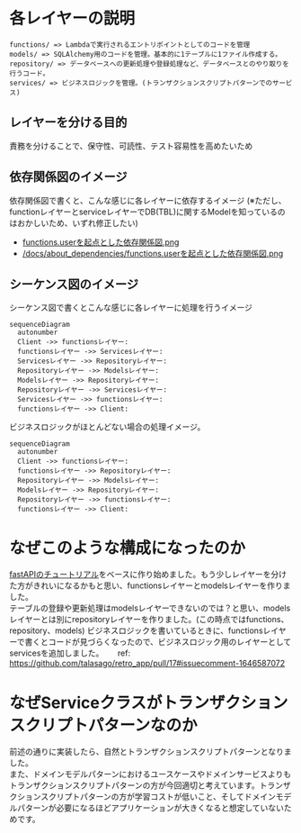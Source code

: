 # 各レイヤーの説明
```
functions/ => Lambdaで実行されるエントリポイントとしてのコードを管理
models/ => SQLAlchemy用のコードを管理。基本的に1テーブルに1ファイル作成する。
repository/ => データベースへの更新処理や登録処理など、データベースとのやり取りを行うコード。
services/ => ビジネスロジックを管理。(トランザクションスクリプトパターンでのサービス)
```

## レイヤーを分ける目的
責務を分けることで、保守性、可読性、テスト容易性を高めたいため


## 依存関係図のイメージ
依存関係図で書くと、こんな感じに各レイヤーに依存するイメージ
(※ただし、functionレイヤーとserviceレイヤーでDB(TBL)に関するModelを知っているのはおかしいため、いずれ修正したい)
- [functions.userを起点とした依存関係図.png](/docs/about_dependencies/functions.userを起点とした依存関係図.png
)
- [/docs/about_dependencies/functions.userを起点とした依存関係図.png](/docs/about_dependencies/functions.userを起点とした依存関係図(型ヒント用のimportなしver).png)

## シーケンス図のイメージ
シーケンス図で書くとこんな感じに各レイヤーに処理を行うイメージ
```mermaid
sequenceDiagram
  autonumber
  Client ->> functionsレイヤー: 
  functionsレイヤー ->> Servicesレイヤー: 
  Servicesレイヤー ->> Repositoryレイヤー: 
  Repositoryレイヤー ->> Modelsレイヤー: 
  Modelsレイヤー ->> Repositoryレイヤー: 
  Repositoryレイヤー ->> Servicesレイヤー: 
  Servicesレイヤー ->> functionsレイヤー: 
  functionsレイヤー ->> Client: 
```

ビジネスロジックがほとんどない場合の処理イメージ。
```mermaid
sequenceDiagram
  autonumber
  Client ->> functionsレイヤー: 
  functionsレイヤー ->> Repositoryレイヤー: 
  Repositoryレイヤー ->> Modelsレイヤー: 
  Modelsレイヤー ->> Repositoryレイヤー: 
  Repositoryレイヤー ->> functionsレイヤー: 
  functionsレイヤー ->> Client: 
```




# なぜこのような構成になったのか
[fastAPIのチュートリアル](https://fastapi.tiangolo.com/tutorial/sql-databases/)をベースに作り始めました。もう少しレイヤーを分けた方がきれいになるかもと思い、functionsレイヤーとmodelsレイヤーを作りました。  
テーブルの登録や更新処理はmodelsレイヤーできないのでは？と思い、modelsレイヤーとは別にrepositoryレイヤーを作りました。(この時点ではfunctions、repository、models)
ビジネスロジックを書いているときに、functionsレイヤーで書くとコードが見づらくなったので、ビジネスロジック用のレイヤーとしてservicesを追加しました。　　
ref: https://github.com/talasago/retro_app/pull/17#issuecomment-1646587072

# なぜServiceクラスがトランザクションスクリプトパターンなのか
前述の通りに実装したら、自然とトランザクションスクリプトパターンとなりました。  
また、ドメインモデルパターンにおけるユースケースやドメインサービスよりもトランザクションスクリプトパターンの方が今回適切と考えています。トランザクションスクリプトパターンの方が学習コストが低いこと、そしてドメインモデルパターンが必要になるほどアプリケーションが大きくなると想定していないためです。
